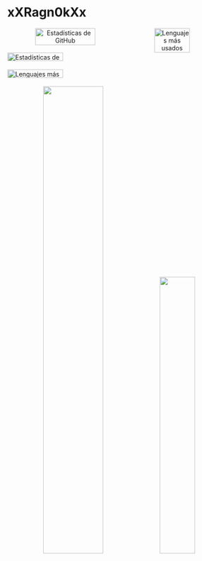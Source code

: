 # xXRagn0kXx

<div align="center">
  <div style="display: flex;">
    <img width=52% src="https://github-readme-stats.vercel.app/api?username=xXRagn0kXx&show_icons=true&theme=dark" alt="Estadísticas de GitHub" style="margin-right: 10px;">
    <img width=40% src="https://github-readme-stats.vercel.app/api/top-langs/?username=xXRagn0kXx&layout=compact&theme=dark" alt="Lenguajes más usados">
  </div>
</div>


<div style="display: flex;">
  <div style="flex: 1;">
    <img src="https://github-readme-stats.vercel.app/api?username=xXRagn0kXx&show_icons=true&theme=dark" alt="Estadísticas de GitHub" style="width: 50%;">
    <img src="https://github-readme-stats.vercel.app/api/top-langs/?username=xXRagn0kXx&layout=compact&theme=dark" alt="Lenguajes más usados" style="width: 50%;">
  </div>
</div>


<div align=center>
  <img width=52% src="https://github-readme-stats.vercel.app/api?username=xXRagn0kXx&theme=react&show_icons=true&hide_border=true&count_private=true"/>
  <img width=40% src="https://github-readme-stats.vercel.app/api/top-langs/?username=xXRagn0kXx&theme=react&show_icons=true&hide_border=true&layout=compact" />
</div>
